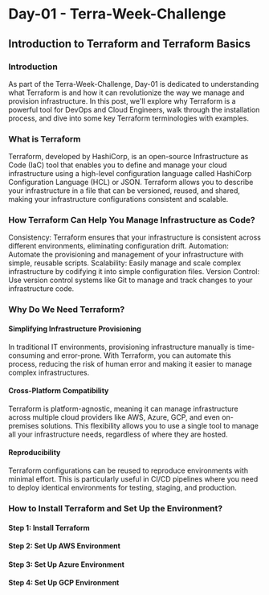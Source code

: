 # Day-01 - Terra-Week-Challenge
## Introduction to Terraform and Terraform Basics

### Introduction
As part of the Terra-Week-Challenge, Day-01 is dedicated to understanding what Terraform is and how it can revolutionize the way we manage and provision infrastructure. In this post, we'll explore why Terraform is a powerful tool for DevOps and Cloud Engineers, walk through the installation process, and dive into some key Terraform terminologies with examples.

### What is Terraform
Terraform, developed by HashiCorp, is an open-source Infrastructure as Code (IaC) tool that enables you to define and manage your cloud infrastructure using a high-level configuration language called HashiCorp Configuration Language (HCL) or JSON. Terraform allows you to describe your infrastructure in a file that can be versioned, reused, and shared, making your infrastructure configurations consistent and scalable.

### How Terraform Can Help You Manage Infrastructure as Code?
Consistency: Terraform ensures that your infrastructure is consistent across different environments, eliminating configuration drift.
Automation: Automate the provisioning and management of your infrastructure with simple, reusable scripts.
Scalability: Easily manage and scale complex infrastructure by codifying it into simple configuration files.
Version Control: Use version control systems like Git to manage and track changes to your infrastructure code.

### Why Do We Need Terraform?
#### Simplifying Infrastructure Provisioning
In traditional IT environments, provisioning infrastructure manually is time-consuming and error-prone. With Terraform, you can automate this process, reducing the risk of human error and making it easier to manage complex infrastructures.

#### Cross-Platform Compatibility
Terraform is platform-agnostic, meaning it can manage infrastructure across multiple cloud providers like AWS, Azure, GCP, and even on-premises solutions. This flexibility allows you to use a single tool to manage all your infrastructure needs, regardless of where they are hosted.

#### Reproducibility
Terraform configurations can be reused to reproduce environments with minimal effort. This is particularly useful in CI/CD pipelines where you need to deploy identical environments for testing, staging, and production.

### How to Install Terraform and Set Up the Environment?
#### Step 1: Install Terraform
#### Step 2: Set Up AWS Environment
#### Step 3: Set Up Azure Environment
#### Step 4: Set Up GCP Environment
